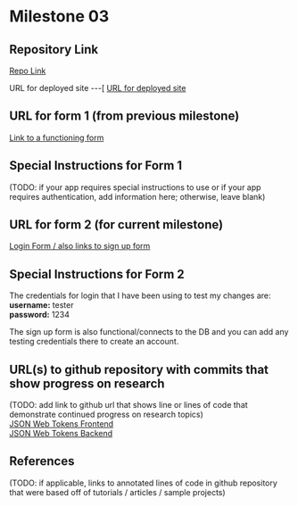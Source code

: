 Milestone 03
===

Repository Link
---
[Repo Link](https://github.com/nyu-csci-ua-0467-001-002-fall-2024/final-project-shubhiupa19)

URL for deployed site 
---[
[URL for deployed site](http://linserv1.cims.nyu.edu:36503/)

URL for form 1 (from previous milestone) 
---
[Link to a functioning form](http://linserv1.cims.nyu.edu:36503/add)

Special Instructions for Form 1
---
(TODO: if your app requires special instructions to use or if your app requires authentication, add information here; otherwise, leave blank)

URL for form 2 (for current milestone)
---
[Login Form / also links to sign up form](http://linserv1.cims.nyu.edu:36503/)

Special Instructions for Form 2
---
The credentials for login that I have been using to test my changes are:   
**username:** tester  
**password:** 1234

The sign up form is also functional/connects to the DB and you can add any testing credentials there to create an account.

URL(s) to github repository with commits that show progress on research
--- 
(TODO: add link to github url that shows line or lines of code that demonstrate continued progress on research topics)   
[JSON Web Tokens Frontend](https://github.com/nyu-csci-ua-0467-001-002-fall-2024/final-project-shubhiupa19/blob/ed2954e7eba6fc220e327873bbb339ac9f0282cf/final-project/src/app/login/page.js#L13C5-L33C5)  
[JSON Web Tokens Backend](https://github.com/nyu-csci-ua-0467-001-002-fall-2024/final-project-shubhiupa19/blob/ed2954e7eba6fc220e327873bbb339ac9f0282cf/final-project/src/app/api/login/route.js#L17C12-L26C10)

References 
---
(TODO: if applicable, links to annotated lines of code in github repository that were based off of tutorials / articles / sample projects)
